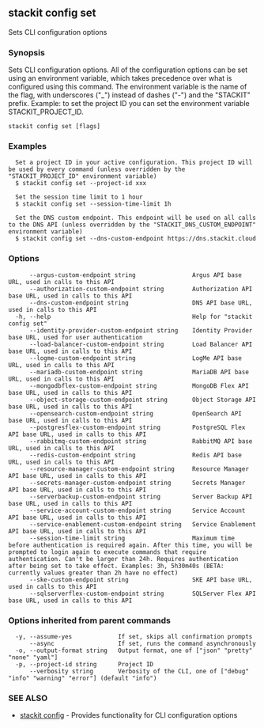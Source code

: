 ## stackit config set

Sets CLI configuration options

### Synopsis

Sets CLI configuration options.
All of the configuration options can be set using an environment variable, which takes precedence over what is configured using this command.
The environment variable is the name of the flag, with underscores ("_") instead of dashes ("-") and the "STACKIT" prefix.
Example: to set the project ID you can set the environment variable STACKIT_PROJECT_ID.

```
stackit config set [flags]
```

### Examples

```
  Set a project ID in your active configuration. This project ID will be used by every command (unless overridden by the "STACKIT_PROJECT_ID" environment variable)
  $ stackit config set --project-id xxx

  Set the session time limit to 1 hour
  $ stackit config set --session-time-limit 1h

  Set the DNS custom endpoint. This endpoint will be used on all calls to the DNS API (unless overridden by the "STACKIT_DNS_CUSTOM_ENDPOINT" environment variable)
  $ stackit config set --dns-custom-endpoint https://dns.stackit.cloud
```

### Options

```
      --argus-custom-endpoint string                Argus API base URL, used in calls to this API
      --authorization-custom-endpoint string        Authorization API base URL, used in calls to this API
      --dns-custom-endpoint string                  DNS API base URL, used in calls to this API
  -h, --help                                        Help for "stackit config set"
      --identity-provider-custom-endpoint string    Identity Provider base URL, used for user authentication
      --load-balancer-custom-endpoint string        Load Balancer API base URL, used in calls to this API
      --logme-custom-endpoint string                LogMe API base URL, used in calls to this API
      --mariadb-custom-endpoint string              MariaDB API base URL, used in calls to this API
      --mongodbflex-custom-endpoint string          MongoDB Flex API base URL, used in calls to this API
      --object-storage-custom-endpoint string       Object Storage API base URL, used in calls to this API
      --opensearch-custom-endpoint string           OpenSearch API base URL, used in calls to this API
      --postgresflex-custom-endpoint string         PostgreSQL Flex API base URL, used in calls to this API
      --rabbitmq-custom-endpoint string             RabbitMQ API base URL, used in calls to this API
      --redis-custom-endpoint string                Redis API base URL, used in calls to this API
      --resource-manager-custom-endpoint string     Resource Manager API base URL, used in calls to this API
      --secrets-manager-custom-endpoint string      Secrets Manager API base URL, used in calls to this API
      --serverbackup-custom-endpoint string         Server Backup API base URL, used in calls to this API
      --service-account-custom-endpoint string      Service Account API base URL, used in calls to this API
      --service-enablement-custom-endpoint string   Service Enablement API base URL, used in calls to this API
      --session-time-limit string                   Maximum time before authentication is required again. After this time, you will be prompted to login again to execute commands that require authentication. Can't be larger than 24h. Requires authentication after being set to take effect. Examples: 3h, 5h30m40s (BETA: currently values greater than 2h have no effect)
      --ske-custom-endpoint string                  SKE API base URL, used in calls to this API
      --sqlserverflex-custom-endpoint string        SQLServer Flex API base URL, used in calls to this API
```

### Options inherited from parent commands

```
  -y, --assume-yes             If set, skips all confirmation prompts
      --async                  If set, runs the command asynchronously
  -o, --output-format string   Output format, one of ["json" "pretty" "none" "yaml"]
  -p, --project-id string      Project ID
      --verbosity string       Verbosity of the CLI, one of ["debug" "info" "warning" "error"] (default "info")
```

### SEE ALSO

* [stackit config](./stackit_config.md)	 - Provides functionality for CLI configuration options

